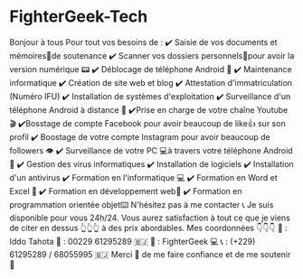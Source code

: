 # FighterGeek-Tech
Bonjour à tous Pour tout vos besoins de : ✔️ Saisie de vos documents et mémoires📑de soutenance ✔️ Scanner vos dossiers personnels📰pour avoir la version numérique 📟 ✔️ Déblocage de téléphone Android 📱 ✔️ Maintenance informatique ✔️ Création de site web et blog ✔️ Attestation d'immatriculation (Numéro IFU) ✔️ Installation de systèmes d'exploitation ✔️ Surveillance d'un téléphone Android à distance 📱 ✔️Prise en charge de votre chaîne Youtube 🎬 ✔️Bosstage de compte Facebook pour avoir beaucoup de like👍 sur son profil ✔️ Boostage de votre compte Instagram pour avoir beaucoup de followers 👁️ ✔️ Surveillance de votre PC 💻à travers votre téléphone Android📱 ✔️ Gestion des virus informatiques ✔️ Installation de logiciels  ✔️ Installation d'un antivirus ✔️ Formation en l'informatique 💻 ✔️ Formation en Word et Excel 📝 ✔️ Formation en développement web🔮 ✔️ Formation en programmation orientée objet⌨️  N'hésitez pas à me contacter 📞 Je suis disponible pour vous 24h/24. Vous aurez satisfaction à tout ce que je viens de citer en dessus 👆👆👆 à des prix abordables.  Mes coordonnées 👇👇👇 󰂆 : Iddo Tahota 󰟬 : 00229 61295289 🇧🇯 󰟵 : FighterGeek 💻 📞 : (+229) 61295289 / 68055995 🇧🇯  Merci 🙏 de me faire confiance et de me soutenir 🤝

